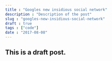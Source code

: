 ```yaml
---
title : "Googles new insidious social network"
description : "Description of the post"
slug : "googles-new-insidious-social-network"
draft : true
tags : ["code"]
date : "2017-08-08"
---
```


## This is a draft post.
